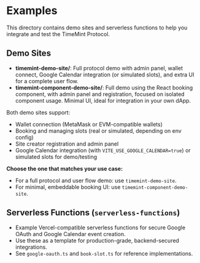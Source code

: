 # Examples

This directory contains demo sites and serverless functions to help you integrate and test the TimeMint Protocol.

## Demo Sites

- **timemint-demo-site/**: Full protocol demo with admin panel, wallet connect, Google Calendar integration (or simulated slots), and extra UI for a complete user flow.
- **timemint-component-demo-site/**: Full demo using the React booking component, with admin panel and registration, focused on isolated component usage. Minimal UI, ideal for integration in your own dApp.

Both demo sites support:
- Wallet connection (MetaMask or EVM-compatible wallets)
- Booking and managing slots (real or simulated, depending on env config)
- Site creator registration and admin panel
- Google Calendar integration (with `VITE_USE_GOOGLE_CALENDAR=true`) or simulated slots for demo/testing

**Choose the one that matches your use case:**
- For a full protocol and user flow demo: use `timemint-demo-site`.
- For minimal, embeddable booking UI: use `timemint-component-demo-site`.

## Serverless Functions (`serverless-functions`)

- Example Vercel-compatible serverless functions for secure Google OAuth and Google Calendar event creation.
- Use these as a template for production-grade, backend-secured integrations.
- See `google-oauth.ts` and `book-slot.ts` for reference implementations.
